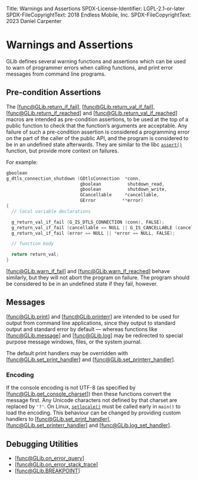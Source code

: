 Title: Warnings and Assertions
SPDX-License-Identifier: LGPL-2.1-or-later
SPDX-FileCopyrightText: 2018 Endless Mobile, Inc.
SPDX-FileCopyrightText: 2023 Daniel Carpenter

# Warnings and Assertions

GLib defines several warning functions and assertions which can be used to
warn of programmer errors when calling functions, and print error messages
from command line programs.

## Pre-condition Assertions

The [func@GLib.return_if_fail], [func@GLib.return_val_if_fail],
[func@GLib.return_if_reached] and [func@GLib.return_val_if_reached] macros are
intended as pre-condition assertions, to be used at the top of a public function
to check that the function’s arguments are acceptable. Any failure of such a
pre-condition assertion is considered a programming error on the part of the
caller of the public API, and the program is considered to be in an undefined
state afterwards. They are similar to the libc [`assert()`](man:assert(3))
function, but provide more context on failures.

For example:
```c
gboolean
g_dtls_connection_shutdown (GDtlsConnection  *conn,
                            gboolean          shutdown_read,
                            gboolean          shutdown_write,
                            GCancellable     *cancellable,
                            GError          **error)
{
  // local variable declarations

  g_return_val_if_fail (G_IS_DTLS_CONNECTION (conn), FALSE);
  g_return_val_if_fail (cancellable == NULL || G_IS_CANCELLABLE (cancellable), FALSE);
  g_return_val_if_fail (error == NULL || *error == NULL, FALSE);

  // function body

  return return_val;
}
```

[func@GLib.warn_if_fail] and [func@GLib.warn_if_reached] behave similarly, but
they will not abort the program on failure. The program should be considered to
be in an undefined state if they fail, however.

## Messages

[func@GLib.print] and [func@GLib.printerr] are intended to be used for
output from command line applications, since they output to standard output
and standard error by default — whereas functions like [func@GLib.message] and
[func@GLib.log] may be redirected to special purpose message windows, files, or
the system journal.

The default print handlers may be overridden with [func@GLib.set_print_handler]
and [func@GLib.set_printerr_handler].

### Encoding

If the console encoding is not UTF-8 (as specified by
[func@GLib.get_console_charset]) then these functions convert the message first.
Any Unicode characters not defined by that charset are replaced by `'?'`. On
Linux, [`setlocale()`](man:setlocale(3)) must be called early in `main()` to
load the encoding. This behaviour can be changed by providing custom handlers to
[func@GLib.set_print_handler], [func@GLib.set_printerr_handler] and
[func@GLib.log_set_handler].

## Debugging Utilities

 * [func@GLib.on_error_query]
 * [func@GLib.on_error_stack_trace]
 * [func@GLib.BREAKPOINT]
